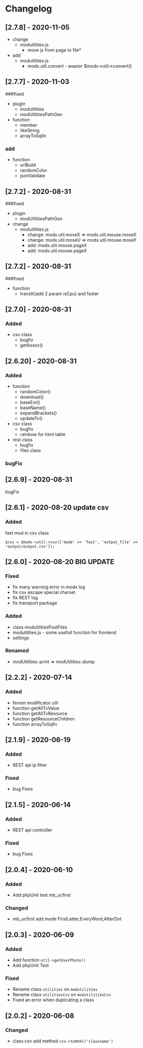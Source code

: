 # Changelog
## [2.7.8] - 2020-11-05
   * change
     - modutilities.js
       - move js from page to file* 
   * add
      - modutilities.js
        - modx.util.convert - аналог $modx->util->convert()
## [2.7.7] - 2020-11-03
   ###fixed
   * plugin 
        - modutilities
        - modUtilitiesPathGen
   * function
        - member
        - likeString
        - arrayToSqlIn
   ### add   
   * function
        - urlBuild
        - randomColor
        - jsonValidate
## [2.7.2] - 2020-08-31
   ###fixed
   * plugin 
     - modUtilitiesPathGen
   * change
     - modutilities.js
       - change: modx.util.moseX => modx.util.mouse.moseX  
       - change: modx.util.moseU => modx.util.mouse.moseY  
       - add: modx.util.mouse.pageX  
       - add: modx.util.mouse.pageX
       
## [2.7.2] - 2020-08-31
   ###fixed
   * function 
     - translit(add 2 param isCpu) and faster
## [2.7.0] - 2020-08-31
### Added
   * csv class
     - bugfix
     - getAssoc()
## [2.6.20] - 2020-08-31
   ### Added
   * function 
     - randomColor()
     - download()
     - baseExt()
     - baseName()
     - expandBrackets()
     - updateTv()
   * csv class
     - bugfix
     - rainbow for html table
   * rest class
     - bugfix
     - files class
   ### bugFix
## [2.6.9] - 2020-08-31
   bugFix
## [2.6.1] - 2020-08-20 update csv
### Added
   fast mod in csv class
   ```
   $csv = $modx->util->csv(['mode' => 'fast', 'output_file' => 'output/output.csv']);
   ```
## [2.6.0] - 2020-08-20 BIG UPDATE
### Fixed
  - fix many warning error in modx log   
  - fix csv escape special charset
  - fix REST log
  - fix transport package
### Added
  - class modutilitiesPostFiles
  - modutilities.js - some usefull function for frontend
  - settings
### Renamed
  - modUtilities::print => modUtilities::dump
## [2.2.2] - 2020-07-14

### Added

- fenom modificator util
- function getAllTvValue
- function getAllTvResource
- function getResourceChildren
- function arrayToSqlIn


## [2.1.9] - 2020-06-19
### Added
- REST api ip filter
### Fixed
- bug Fixes

## [2.1.5] - 2020-06-14

### Added

- REST api controller

### Fixed

- bug Fixes

## [2.0.4] - 2020-06-10

### Added

- Add phpUnit test mb_ucfirst

### Changed

- mb_ucfirst 
	add mode FirstLetter,EveryWord,AfterDot


## [2.0.3] - 2020-06-09

### Added
- Add function `util->getUserPhoto()`
- Add phpUnit Test
### Fixed

- Rename class `utilities` on `modutilities`
- Rename class `utilitiesCsv` on `modutilitiesCsv`
- Fixed an error when duplicating a class

## [2.0.2] - 2020-06-08

### Changed

- class csv add method `csv->toHtml('classname')`
